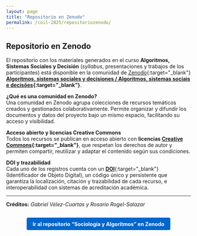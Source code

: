 ```yaml
---
layout: page
title: "Repositorio en Zenodo"
permalink: /coil-2025/repositoriozenodo/
---
```


## Repositorio en Zenodo

El repositorio con los materiales generados en el curso **Algoritmos, Sistemas Sociales y Decisión** (*syllabus*, presentaciones y trabajos de los participantes) está disponible en la comunidad de [Zenodo](https://zenodo.org){:target="_blank"} **[Algoritmos, sistemas sociales y decisiones / Algoritmos, sistemas sociais e decisões](https://zenodo.org/communities/sociologiayalgoritmos/records?q=&l=list&p=1&s=10&sort=newest){:target="_blank"}**.

**¿Qué es una comunidad en Zenodo?**  
Una comunidad en Zenodo agrupa colecciones de recursos temáticos creados y gestionados colaborativamente. Permite organizar y difundir los documentos y datos del proyecto bajo un mismo espacio, facilitando su acceso y visibilidad.

**Acceso abierto y licencias Creative Commons**  
Todos los recursos se publican en acceso abierto con **licencias [Creative Commons](https://creativecommons.org/share-your-work/cclicenses/){:target="_blank"}**, que respetan los derechos de autor y permiten compartir, reutilizar y adaptar el contenido según sus condiciones.

**DOI y trazabilidad**  
Cada uno de los registros cuenta con un [**DOI**](https://www.doi.org/){:target="_blank"} (Identificador de Objeto Digital), un código único y persistente que garantiza la localización, citación y trazabilidad de cada recurso, e interoperabilidad con sistemas de acreditación académica.

---

**Créditos:** *Gabriel Vélez-Cuartas y Rosario Rogel-Salazar*

<div style="text-align: center; margin: 2em 0;">
  <a 
    href="https://zenodo.org/communities/sociologiayalgoritmos/records?q=&l=list&p=1&s=10&sort=newest" 
    target="_blank" rel="noopener"
    style="
      display: inline-block;
      padding: 0.6em 1.2em;
      background-color: #0066cc;
      color: white;
      border-radius: 4px;
      text-decoration: none;
      font-weight: bold;
    "
  >
    Ir al repositorio “Sociología y Algoritmos” en Zenodo
  </a>
</div>

